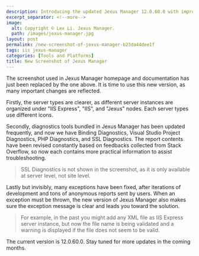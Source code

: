 ```yaml
---
description: Introducing the updated Jexus Manager 12.0.60.0 with improved server type organization, enhanced diagnostic tools, and numerous bug fixes for better IIS management.
excerpt_separator: <!--more-->
image:
  alt: Copyright © Lex Li. Jexus Manager.
  path: /images/jexus-manager.jpg
layout: post
permalink: /new-screenshot-of-jexus-manager-b23da44dee1f
tags: iis jexus-manager
categories: [Tools and Platforms]
title: New Screenshot of Jexus Manager
---
```

The screenshot used in Jexus Manager homepage and documentation has just been replaced by the one above. It is time to use this new version, as many important changes are reflected.
<!--more-->

Firstly, the server types are clearer, as different server instances are organized under "IIS Express", "IIS", and "Jexus" nodes. Each server types use different icons.

Secondly, diagnostics tools bundled in Jexus Manager has been updated frequently, and now we have Binding Diagnostics, Visual Studio Project Diagnostics, PHP Diagnostics, and SSL Diagnostics. The report contents have been revised constantly based on feedbacks collected from Stack Overflow, so now each contains more practical information to assist troubleshooting.

> SSL Diagnostics is not shown in the screenshot, as it is only available at server level, not site level.

Lastly but invisibly, many exceptions have been fixed, after iterations of development and tons of anonymous reports sent by users. When an exception must be thrown, the new version of Jexus Manager also makes sure the exception message is clear and leads you toward the solution.

> For example, in the past you might add any XML file as IIS Express server instance, but now the file name is being validated and a warning is displayed if the file does not seem to be valid.

The current version is 12.0.60.0. Stay tuned for more updates in the coming months.

